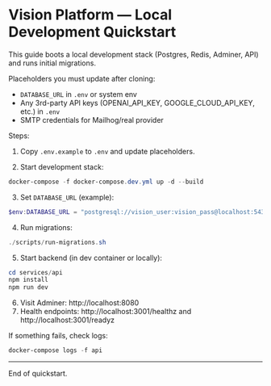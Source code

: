 # Vision Platform — Local Development Quickstart

This guide boots a local development stack (Postgres, Redis, Adminer, API) and runs initial migrations.

Placeholders you must update after cloning:
- `DATABASE_URL` in `.env` or system env
- Any 3rd-party API keys (OPENAI_API_KEY, GOOGLE_CLOUD_API_KEY, etc.) in `.env`
- SMTP credentials for Mailhog/real provider

Steps:

1. Copy `.env.example` to `.env` and update placeholders.

2. Start development stack:

```powershell
docker-compose -f docker-compose.dev.yml up -d --build
```

3. Set `DATABASE_URL` (example):

```powershell
$env:DATABASE_URL = "postgresql://vision_user:vision_pass@localhost:5432/vision_platform"
```

4. Run migrations:

```powershell
./scripts/run-migrations.sh
```

5. Start backend (in dev container or locally):

```powershell
cd services/api
npm install
npm run dev
```

6. Visit Adminer: http://localhost:8080
7. Health endpoints: http://localhost:3001/healthz and http://localhost:3001/readyz

If something fails, check logs:

```powershell
docker-compose logs -f api
```

---
End of quickstart.
